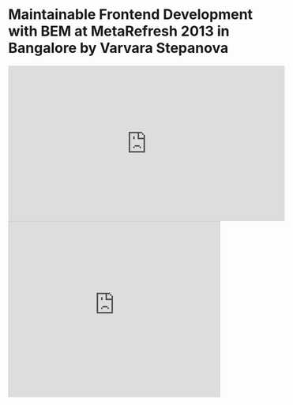 # Maintainable Frontend Development with BEM at MetaRefresh 2013 in Bangalore by Varvara Stepanova

<iframe width="560" height="315" frameborder="0" src="http://static.video.yandex.ru/lite/ya-events/lydx75hks7.7039/" allowfullscreen></iframe>

<iframe src="http://www.slideshare.net/slideshow/embed_code/16700315" width="427" height="356" frameborder="0" marginwidth="0" marginheight="0" scrolling="no" style="border:1px solid #CCC;border-width:1px 1px 0;margin-bottom:5px" allowfullscreen webkitallowfullscreen mozallowfullscreen> </iframe>

